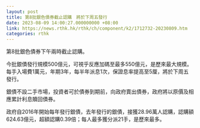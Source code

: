 ```yaml
---
layout: post
title: 第8批銀色債券截止認購　將於下周五發行
date: 2023-08-09 14:00:27.000000000 +08:00
link: https://news.rthk.hk/rthk/ch/component/k2/1712732-20230809.htm
categories: rthk
---
```


第8批銀色債券下午兩時截止認購。

今批銀債發行規模500億元，可視乎反應加碼至最多550億元，是歷來最大規模。每手入場費1萬元，年期3年，每半年派息1次，保證息率提高至5厘，將於下周五發行。

銀債不設二手市場，投資者可於債券到期前，向政府賣出債券，政府將以原價及相應累計利息贖回債券。

政府自2016年開始每年發行銀債，去年發行的銀債，接獲28.96萬人認購，認購額624.63億元，超額認購0.39倍；每人最多獲分派21手，是歷來最多。
